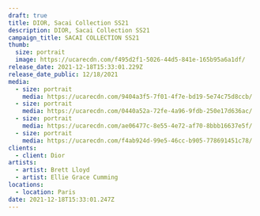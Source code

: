 ```yaml
---
draft: true
title: DIOR, Sacai Collection SS21
description: DIOR, Sacai Collection SS21
campaign_title: SACAI COLLECTION SS21
thumb:
  size: portrait
  image: https://ucarecdn.com/f495d2f1-5026-44d5-841e-165b95a6a1df/
release_date: 2021-12-18T15:33:01.229Z
release_date_public: 12/18/2021
media:
  - size: portrait
    media: https://ucarecdn.com/9404a3f5-7f01-4f7e-bd19-5e74c75d8ccb/
  - size: portrait
    media: https://ucarecdn.com/0440a52a-72fe-4a96-9fdb-250e17d636ac/
  - size: portrait
    media: https://ucarecdn.com/ae06477c-8e55-4e72-af70-8bbb16637e5f/
  - size: portrait
    media: https://ucarecdn.com/f4ab924d-99e5-46cc-b905-778691451c78/
clients:
  - client: Dior
artists:
  - artist: Brett Lloyd
  - artist: Ellie Grace Cumming
locations:
  - location: Paris
date: 2021-12-18T15:33:01.247Z
---
```

